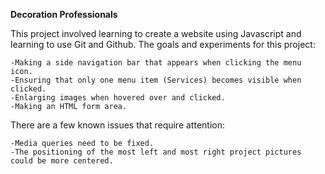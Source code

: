 **Decoration Professionals**

This project involved learning to create a website using Javascript and learning to use Git and Github.
The goals and experiments for this project:

    -Making a side navigation bar that appears when clicking the menu icon.
    -Ensuring that only one menu item (Services) becomes visible when clicked.
    -Enlarging images when hovered over and clicked.
    -Making an HTML form area.

There are a few known issues that require attention:

    -Media queries need to be fixed.
    -The positioning of the most left and most right project pictures could be more centered.
